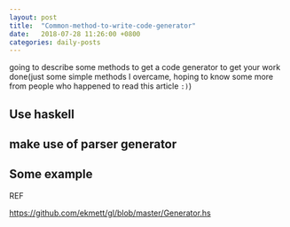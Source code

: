 ```yaml
---
layout: post
title:  "Common-method-to-write-code-generator"
date:   2018-07-28 11:26:00 +0800
categories: daily-posts
---
```


going to describe some methods to get a code generator to get your work done(just some simple methods I overcame, hoping to know some more from people who happened to read this article ```:)```)

## Use haskell 


## make use of parser generator

## Some example

REF

https://github.com/ekmett/gl/blob/master/Generator.hs


##  
